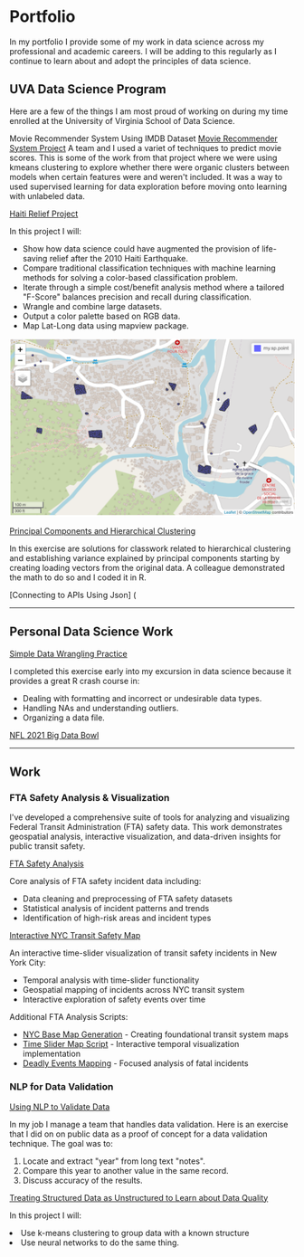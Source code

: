 # Portfolio

In my portfolio I provide some of my work in data science across my professional and academic careers. I will be adding to this regularly as I continue to learn about and adopt the principles of data science.

## UVA Data Science Program

Here are a few of the things I am most proud of working on during my time enrolled at the University of Virginia School of Data Science.

Movie Recommender System Using IMDB Dataset
[Movie Recommender System Project](/machinelearnjoe/Kmeans_tomatoes.ipynb)
A team and I used a variet of techniques to predict movie scores. This is some of the work from that project where we were using kmeans clustering to explore whether there were organic clusters between models when certain features were and weren't included. It was a way to used supervised learning for data exploration before moving onto learning with unlabeled data.

[Haiti Relief Project](/machinelearnjoe/Disaster%20Relief%20Project.htm)

In this project I will:
<ul>
  <li>Show how data science could have augmented the provision of life-saving relief after the 2010 Haiti Earthquake.</li>
  <li>Compare traditional classification techniques with machine learning methods for solving a color-based classification problem.</li>
   <li>Iterate through a simple cost/benefit analysis method where a tailored "F-Score" balances precision and recall during classification.</li>
  <li>Wrangle and combine large datasets. </li>
  <li>Output a color palette based on RGB data.</li>
  <li>Map Lat-Long data using mapview package.</li>
</ul>

<img src="images/Screen Shot 2020-12-31 at 4.53.33 PM.png?raw=true"/>

[Principal Components and Hierarchical Clustering](/PC%20%26%20Hierarchical%20Cluster.htm)

In this exercise are solutions for classwork related to hierarchical clustering and establishing variance explained by principal components starting by creating loading vectors from the original data. A colleague demonstrated the math to do so and I coded it in R.

[Connecting to APIs Using Json] (

---

## Personal Data Science Work

[Simple Data Wrangling Practice](/DataWrangling_Practice.html)

I completed this exercise early into my excursion in data science because it provides a great R crash course in:
<ul>
  <li>Dealing with formatting and incorrect or undesirable data types.</li>
  <li>Handling NAs and understanding outliers.</li>
  <li>Organizing a data file.</li>
</ul>

[NFL 2021 Big Data Bowl](/pdf/sample_presentation.pdf)

---
## Work

### FTA Safety Analysis & Visualization

I've developed a comprehensive suite of tools for analyzing and visualizing Federal Transit Administration (FTA) safety data. This work demonstrates geospatial analysis, interactive visualization, and data-driven insights for public transit safety.

[FTA Safety Analysis](/fta_safety_analysis.py)

Core analysis of FTA safety incident data including:
<ul>
  <li>Data cleaning and preprocessing of FTA safety datasets</li>
  <li>Statistical analysis of incident patterns and trends</li>
  <li>Identification of high-risk areas and incident types</li>
</ul>

[Interactive NYC Transit Safety Map](/fta_nyc_time_slider_map.html)

An interactive time-slider visualization of transit safety incidents in New York City:
<ul>
  <li>Temporal analysis with time-slider functionality</li>
  <li>Geospatial mapping of incidents across NYC transit system</li>
  <li>Interactive exploration of safety events over time</li>
</ul>

Additional FTA Analysis Scripts:
- [NYC Base Map Generation](/fta_nyc_basemap.py) - Creating foundational transit system maps
- [Time Slider Map Script](/fta_nyc_time_slider_map.py) - Interactive temporal visualization implementation
- [Deadly Events Mapping](/fta_deadly_events_map.py) - Focused analysis of fatal incidents

### NLP for Data Validation

[Using NLP to Validate Data](/NLP%20wPublic%20Transit%20Data.ipynb)

In my job I manage a team that handles data validation. Here is an exercise that I did on on public data as a proof of concept for a data validation technique. The goal was to:
<ol>
  <li>Locate and extract "year" from long text "notes".</li>
  <li>Compare this year to another value in the same record.</li>
  <li>Discuss accuracy of the results.</li>
</ol>

[Treating Structured Data as Unstructured to Learn about Data Quality](/machinelearnjoe/Data%Wrangling%Practice.htm)

In this project I will:
<li>Use k-means clustering to group data with a known structure</li>
<li>Use neural networks to do the same thing. </li>
